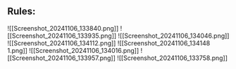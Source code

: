 ## Rules:
![[Screenshot_20241106_133840.png]]
![[Screenshot_20241106_133935.png]]
![[Screenshot_20241106_134046.png]]
![[Screenshot_20241106_134112.png]]
![[Screenshot_20241106_134148 1.png]]
![[Screenshot_20241106_134016.png]]
![[Screenshot_20241106_133957.png]]
![[Screenshot_20241106_133758.png]]